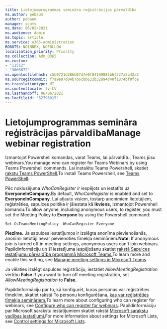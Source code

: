 ```yaml
---
title: Lietojumprogrammas semināra reģistrācijas pārvaldība
ms.author: pebaum
author: pebaum
manager: scotv
ms.date: 06/02/2021
ms.audience: Admin
ms.topic: article
ms.service: o365-administration
ROBOTS: NOINDEX, NOFOLLOW
localization_priority: Priority
ms.collection: Adm_O365
ms.custom:
- "11512"
- "9006672"
ms.openlocfilehash: c5b0721d286b07d7e0f84199885b6f527a2b42a2
ms.sourcegitcommit: f7a9e97d04b7b6cbb633b32094d40f1874bf0fce
ms.translationtype: HT
ms.contentlocale: lv-LV
ms.lasthandoff: 06/06/2021
ms.locfileid: "52793915"
---
```

# <a name="manage-webinar-registration"></a><span data-ttu-id="8c77b-102">Lietojumprogrammas semināra reģistrācijas pārvaldība</span><span class="sxs-lookup"><span data-stu-id="8c77b-102">Manage webinar registration</span></span>

<span data-ttu-id="8c77b-103">Izmantojot Powershell komandas, varat Teams, lai pārvaldītu, Teams jūsu webinars.</span><span class="sxs-lookup"><span data-stu-id="8c77b-103">You manage who can register for Teams Webinars by using Teams Powershell commands.</span></span> <span data-ttu-id="8c77b-104">Lai instalētu Teams Powershell, skatiet [rakstu Teams PowerShell.](/microsoftteams/teams-powershell-install)</span><span class="sxs-lookup"><span data-stu-id="8c77b-104">To install Teams Powershell, see [Teams PowerShell](/microsoftteams/teams-powershell-install).</span></span> 

<span data-ttu-id="8c77b-105">Pēc noklusējuma *WhoCanRegister ir* iespējots un iestatīts uz **EveryoneInCompany.**</span><span class="sxs-lookup"><span data-stu-id="8c77b-105">By default, *WhoCanRegister* is enabled and set to **EveryoneInCompany**.</span></span> <span data-ttu-id="8c77b-106">Lai atļautu visiem, tostarp anonīmiem lietotājiem, reģistrēties, sapulces politika ir jāiestata kā **Ikviens,** izmantojot Powershell komandu:</span><span class="sxs-lookup"><span data-stu-id="8c77b-106">To allow anyone, including anonymous users, to register, you must set the Meeting Policy to **Everyone** by using the Powershell command:</span></span>

`Set-CsTeamsMeetingPolicy -WhoCanRegister Everyone`

<span data-ttu-id="8c77b-107">**Piezīme.** Ja sapulces iestatījumos ir izslēgta anonīma pievienošanās, anonīmi lietotāji nevar pievienoties tīmekļa semināriem.</span><span class="sxs-lookup"><span data-stu-id="8c77b-107">**Note**: If anonymous join is turned off in meeting settings, anonymous users can't join webinars.</span></span> <span data-ttu-id="8c77b-108">Papildinformāciju un šī iestatījuma iespējošanu skatiet [rakstā Sapulces iestatījumu pārvaldība programmā Microsoft Teams.](/microsoftteams/meeting-settings-in-teams)</span><span class="sxs-lookup"><span data-stu-id="8c77b-108">To learn more and enable this setting, see [Manage meeting settings in Microsoft Teams](/microsoftteams/meeting-settings-in-teams).</span></span>

<span data-ttu-id="8c77b-109">Ja vēlaties izslēgt sapulces reģistrāciju, iestatiet *AllowMeetingRegistration* vērtību **False**.</span><span class="sxs-lookup"><span data-stu-id="8c77b-109">If you want to turn off meeting registration, set *AllowMeetingRegistration* to **False**.</span></span>

<span data-ttu-id="8c77b-110">Papildinformāciju par to, kā konfigurēt, kuras personas var reģistrēties tīmeklim, skatiet rakstā To personu konfigurēšana, [kas var reģistrēties tīmekļa semināriem.](/microsoftteams/set-up-webinars?source=docs#configure-who-can-register-for-webinars)</span><span class="sxs-lookup"><span data-stu-id="8c77b-110">To learn more about configuring who can register for webinars, see [Configure who can register for webinars](/microsoftteams/set-up-webinars?source=docs#configure-who-can-register-for-webinars).</span></span> <span data-ttu-id="8c77b-111">Papildinformāciju par Microsoft sarakstu iestatījumiem skatiet rakstā [Microsoft sarakstu vadības iestatījumi.](/sharepoint/control-lists)</span><span class="sxs-lookup"><span data-stu-id="8c77b-111">For more information about settings for Microsoft Lists, see [Control settings for Microsoft Lists](/sharepoint/control-lists).</span></span>

